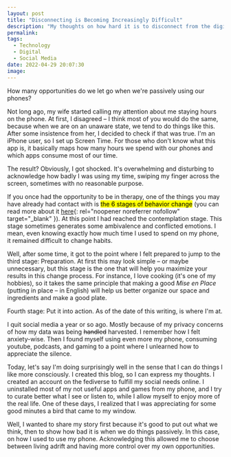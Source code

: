 ```yaml
---
layout: post
title: "Disconnecting is Becoming Increasingly Difficult"
description: "My thoughts on how hard it is to disconnect from the digital world"
permalink: 
tags:
  - Technology
  - Digital
  - Social Media
date: 2022-04-29 20:07:30
image:
---
```


How many opportunities do we let go when we're passively using our phones?

Not long ago, my wife started calling my attention about me staying hours on the phone. At first, I disagreed – I think most of you would do the same, because when we are on an unaware state, we tend to do things like this. After some insistence from her, I decided to check if that was true. I'm an iPhone user, so I set up Screen Time. For those who don't know what this app is, it basically maps how many hours we spend with our phones and which apps consume most of our time.

The result? Obviously, I got shocked. It's overwhelming and disturbing to acknowledge how badly I was using my time, swiping my finger across the screen, sometimes with no reasonable purpose.

If you once had the opportunity to be in therapy, one of the things you may have already had contact with is <mark>the 6 stages of behavior change</mark> (you can read more about it [here](https://www.verywellmind.com/the-stages-of-change-2794868 "the 6 stages of behavior change"){: rel="noopener noreferrer nofollow" target="_blank" }). At this point I had reached the contemplation stage. This stage sometimes generates some ambivalence and conflicted emotions. I mean, even knowing exactly how much time I used to spend on my phone, it remained difficult to change habits.

Well, after some time, it got to the point where I felt prepared to jump to the third stage: Preparation. At first this may look simple – or maybe unnecessary, but this stage is the one that will help you maximize your results in this change process. For instance, I love cooking (it's one of my hobbies), so it takes the same principle that making a good *Mise en Place* (putting in place – in English) will help us better organize our space and ingredients and make a good plate.

Fourth stage: Put it into action. As of the date of this writing, is where I'm at.

I quit social media a year or so ago. Mostly because of my privacy concerns of how my data was being ~~handled~~ harvested. I remember how I felt anxiety-wise. Then I found myself using even more my phone, consuming youtube, podcasts, and gaming to a point where I unlearned how to appreciate the silence.

Today, let's say I'm doing surprisingly well in the sense that I can do things I like more consciously. I created this blog, so I can express my thoughts. I created an account on the fediverse to fulfill my social needs online. I uninstalled most of my not useful apps and games from my phone, and I try to curate better what I see or listen to, while I allow myself to enjoy more of the real life. One of these days, I realized that I was appreciating for some good minutes a bird that came to my window. 

Well, I wanted to share my story first because it's good to put out what we think, then to show how bad it is when we do things passively. In this case, on how I used to use my phone. Acknowledging this allowed me to choose between living adrift and having more control over my own opportunities.
